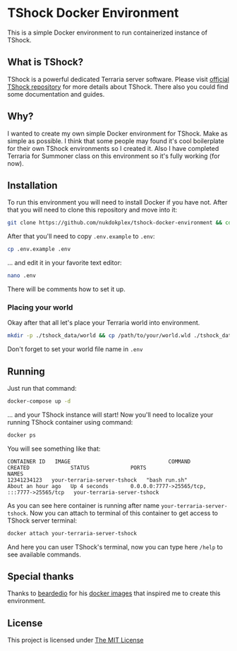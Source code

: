 # TShock Docker Environment

This is a simple Docker environment to run containerized instance of TShock.

## What is TShock?

TShock is a powerful dedicated Terraria server software. Please visit [official TShock repository](https://github.com/Pryaxis/TShock) for more details about TShock. There also you could find some documentation and guides.

## Why?

I wanted to create my own simple Docker environment for TShock. Make as simple as possible. I think that some people may found it's cool boilerplate for their own TShock environments so I created it. Also I have completed Terraria for Summoner class on this environment so it's fully working (for now).

## Installation

To run this environment you will need to install Docker if you have not. After that you will need to clone this repository and move into it:

```bash
git clone https://github.com/nukdokplex/tshock-docker-environment && cd tshock-docker-environment
```

After that you'll need to copy `.env.example` to `.env`:

```bash
cp .env.example .env
```

… and edit it in your favorite text editor:

```bash
nano .env
```

There will be comments how to set it up.

### Placing your world

Okay after that all let's place your Terraria world into environment.

```bash
mkdir -p ./tshock_data/world && cp /path/to/your/world.wld ./tshock_data/world/.
```
Don't forget to set your world file name in `.env`

## Running

Just run that command:

```bash
docker-compose up -d
```

… and your TShock instance will start! Now you'll need to localize your running TShock container using command:

```bash
docker ps
```

You will see something like that:

```
CONTAINER ID   IMAGE                               COMMAND                  CREATED             STATUS             PORTS                                         NAMES
12341234123   your-terraria-server-tshock   "bash run.sh"            About an hour ago   Up 4 seconds       0.0.0.0:7777->25565/tcp, :::7777->25565/tcp   your-terraria-server-tshock
```

As you can see here container is running after name `your-terraria-server-tshock`. Now you can attach to terminal of this container to get access to TShock server terminal:

```bash
docker attach your-terraria-server-tshock
```

And here you can user TShock's terminal, now you can type here `/help` to see available commands.

## Special thanks

Thanks to [beardedio](https://github.com/beardedio) for his [docker images](https://github.com/beardedio/terraria) that inspired me to create this environment.

## License

This project is licensed under [The MIT License](LICENSE.md)
